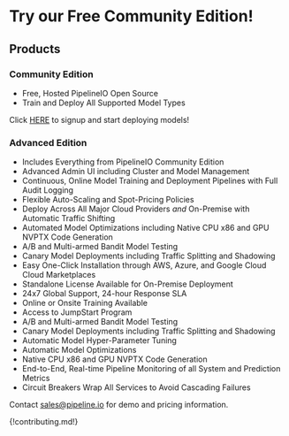 # Try our Free Community Edition!

## Products
### Community Edition
* Free, Hosted PipelineIO Open Source 
* Train and Deploy All Supported Model Types

Click [HERE](http://community.pipeline.io) to signup and start deploying models!

### Advanced Edition 
* Includes Everything from PipelineIO Community Edition
* Advanced Admin UI including Cluster and Model Management
* Continuous, Online Model Training and Deployment Pipelines with Full Audit Logging
* Flexible Auto-Scaling and Spot-Pricing Policies
* Deploy Across All Major Cloud Providers *and* On-Premise with Automatic Traffic Shifting
* Automated Model Optimizations including Native CPU x86 and GPU NVPTX Code Generation
* A/B and Multi-armed Bandit Model Testing
* Canary Model Deployments including Traffic Splitting and Shadowing
* Easy One-Click Installation through AWS, Azure, and Google Cloud Cloud Marketplaces
* Standalone License Available for On-Premise Deployment
* 24x7 Global Support, 24-hour Response SLA
* Online or Onsite Training Available
* Access to JumpStart Program
* A/B and Multi-armed Bandit Model Testing
* Canary Model Deployments including Traffic Splitting and Shadowing
* Automatic Model Hyper-Parameter Tuning 
* Automatic Model Optimizations 
* Native CPU x86 and GPU NVPTX Code Generation
* End-to-End, Real-time Pipeline Monitoring of all System and Prediction Metrics
* Circuit Breakers Wrap All Services to Avoid Cascading Failures

Contact [sales@pipeline.io](mailto:sales@pipeline.io) for demo and pricing information.

{!contributing.md!}
